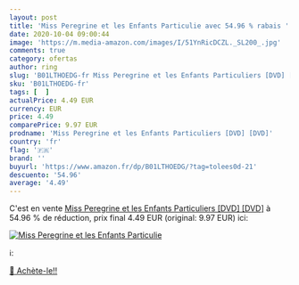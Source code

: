 ```yaml
---
layout: post
title: 'Miss Peregrine et les Enfants Particulie avec 54.96 % rabais '
date: 2020-10-04 09:00:44
image: 'https://m.media-amazon.com/images/I/51YnRicDCZL._SL200_.jpg'
comments: true
category: ofertas
author: ring
slug: 'B01LTHOEDG-fr Miss Peregrine et les Enfants Particuliers [DVD] [DVD]'
sku: 'B01LTHOEDG-fr'
tags: [  ]
actualPrice: 4.49 EUR
currency: EUR
price: 4.49
comparePrice: 9.97 EUR
prodname: 'Miss Peregrine et les Enfants Particuliers [DVD] [DVD]'
country: 'fr'
flag: '🇫🇷'
brand: ''
buyurl: 'https://www.amazon.fr/dp/B01LTHOEDG/?tag=tolees0d-21'
descuento: '54.96'
average: '4.49'
---
```


C'est en vente [Miss Peregrine et les Enfants Particuliers [DVD] [DVD]](https://www.amazon.fr/dp/B01LTHOEDG/?tag=tolees0d-21)  à  54.96 % de réduction, prix final  4.49 EUR (original: 9.97 EUR) ici:

[![Miss Peregrine et les Enfants Particulie](https://m.media-amazon.com/images/I/51YnRicDCZL._SL200_.jpg)](https://www.amazon.fr/dp/B01LTHOEDG/?tag=tolees0d-21)

ℹ️:


[🛒 Achète-le!!](https://www.amazon.fr/dp/B01LTHOEDG/?tag=tolees0d-21)
